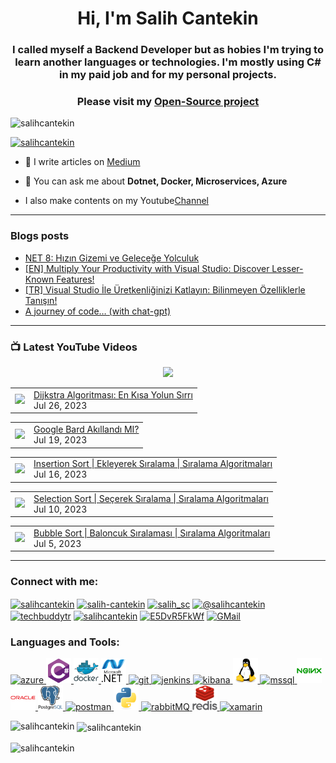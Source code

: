 <h1 align="center">Hi, I'm Salih Cantekin</h1>
<h3 align="center">I called myself a Backend Developer but as hobies I'm trying to learn another languages or technologies. I'm mostly using C# in my paid job and for my personal projects.</h3>

<h3 align="center">
Please visit my <a href="https://github.com/TechBuddyTR/TechBuddy.Extensions"> Open-Source project</a>
</h3>
  
<p align="left"> <img src="https://komarev.com/ghpvc/?username=salihcantekin&label=Profile%20views&color=0e75b6&style=flat" alt="salihcantekin" /> </p>

<p align="left"> <a href="https://twitter.com/salihcantekin" target="blank"><img src="https://img.shields.io/twitter/follow/salihcantekin?logo=twitter&style=for-the-badge" alt="salihcantekin" /></a> </p>

- 📝 I write articles on [Medium](https://salihcantekin.medium.com)

- 💬 You can ask me about **Dotnet, Docker, Microservices, Azure**

- I also make contents on my Youtube[Channel](https://www.youtube.com/c/TechBuddyTR)

----

### Blogs posts
<!-- BLOG-POST-LIST:START -->
- [NET 8: Hızın Gizemi ve Geleceğe Yolculuk](https://salihcantekin.medium.com/net-8-h%C4%B1z%C4%B1n-gizemi-ve-gelece%C4%9Fe-yolculuk-4055eb70e810?source=rss-5c4e866ce6ec------2)
- [[EN] Multiply Your Productivity with Visual Studio: Discover Lesser-Known Features!](https://salihcantekin.medium.com/en-multiply-your-productivity-with-visual-studio-discover-lesser-known-features-19572b7274e3?source=rss-5c4e866ce6ec------2)
- [[TR] Visual Studio İle Üretkenliğinizi Katlayın: Bilinmeyen Özelliklerle Tanışın!](https://salihcantekin.medium.com/tr-visual-studio-i%CC%87le-%C3%BCretkenli%C4%9Finizi-katlay%C4%B1n-bilinmeyen-%C3%B6zelliklerle-tan%C4%B1%C5%9F%C4%B1n-e02bf453993c?source=rss-5c4e866ce6ec------2)
- [A journey of code… &lpar;with chat-gpt&rpar;](https://salihcantekin.medium.com/a-journey-of-code-with-chat-gpt-7e3c070d544f?source=rss-5c4e866ce6ec------2)
<!-- BLOG-POST-LIST:END -->

---

### 📺 Latest YouTube Videos

<div align="center">

[<img src="https://img.shields.io/badge/-Subscribe-red?style=for-the-badge&logo=youtube&logoColor=white"/>](https://www.youtube.com/c/TechBuddyTR?sub_confirmation=1)

</div>

<!-- YOUTUBE:START --><table><tr><td><a href="https://www.youtube.com/watch?v=MeiKA0uai0c"><img width="140px" src="https://i.ytimg.com/vi/MeiKA0uai0c/mqdefault.jpg"></a></td>
<td><a href="https://www.youtube.com/watch?v=MeiKA0uai0c">Dijkstra Algoritması: En Kısa Yolun Sırrı</a><br/>Jul 26, 2023</td></tr></table>
<table><tr><td><a href="https://www.youtube.com/watch?v=8UhlntP_Wa0"><img width="140px" src="https://i.ytimg.com/vi/8UhlntP_Wa0/mqdefault.jpg"></a></td>
<td><a href="https://www.youtube.com/watch?v=8UhlntP_Wa0">Google Bard Akıllandı MI?</a><br/>Jul 19, 2023</td></tr></table>
<table><tr><td><a href="https://www.youtube.com/watch?v=gc97Oaxemi4"><img width="140px" src="https://i.ytimg.com/vi/gc97Oaxemi4/mqdefault.jpg"></a></td>
<td><a href="https://www.youtube.com/watch?v=gc97Oaxemi4">Insertion Sort | Ekleyerek Sıralama | Sıralama Algoritmaları</a><br/>Jul 16, 2023</td></tr></table>
<table><tr><td><a href="https://www.youtube.com/watch?v=3ly_kV5ggYs"><img width="140px" src="https://i.ytimg.com/vi/3ly_kV5ggYs/mqdefault.jpg"></a></td>
<td><a href="https://www.youtube.com/watch?v=3ly_kV5ggYs">Selection Sort | Seçerek Sıralama | Sıralama Algoritmaları</a><br/>Jul 10, 2023</td></tr></table>
<table><tr><td><a href="https://www.youtube.com/watch?v=sdBM37iH2Lg"><img width="140px" src="https://i.ytimg.com/vi/sdBM37iH2Lg/mqdefault.jpg"></a></td>
<td><a href="https://www.youtube.com/watch?v=sdBM37iH2Lg">Bubble Sort | Baloncuk Sıralaması | Sıralama Algoritmaları</a><br/>Jul 5, 2023</td></tr></table>
<!-- YOUTUBE:END -->

---

<h3 align="left">Connect with me:</h3>
<p align="left">
<a href="https://twitter.com/salihcantekin" target="blank"><img align="center" src="https://raw.githubusercontent.com/rahuldkjain/github-profile-readme-generator/master/src/images/icons/Social/twitter.svg" alt="salihcantekin" height="30" width="40" /></a>
<a href="https://linkedin.com/in/salih-cantekin" target="blank"><img align="center" src="https://raw.githubusercontent.com/rahuldkjain/github-profile-readme-generator/master/src/images/icons/Social/linked-in-alt.svg" alt="salih-cantekin" height="30" width="40" /></a>
<a href="https://instagram.com/salih_sc" target="blank"><img align="center" src="https://raw.githubusercontent.com/rahuldkjain/github-profile-readme-generator/master/src/images/icons/Social/instagram.svg" alt="salih_sc" height="30" width="40" /></a>
<a href="https://medium.com/@salihcantekin" target="blank"><img align="center" src="https://raw.githubusercontent.com/rahuldkjain/github-profile-readme-generator/master/src/images/icons/Social/medium.svg" alt="@salihcantekin" height="30" width="40" /></a>
<a href="https://www.youtube.com/c/techbuddytr" target="blank"><img align="center" src="https://raw.githubusercontent.com/rahuldkjain/github-profile-readme-generator/master/src/images/icons/Social/youtube.svg" alt="techbuddytr" height="30" width="40" /></a>
<a href="https://www.hackerrank.com/salihcantekin" target="blank"><img align="center" src="https://raw.githubusercontent.com/rahuldkjain/github-profile-readme-generator/master/src/images/icons/Social/hackerrank.svg" alt="salihcantekin" height="30" width="40" /></a>
<a href="https://discord.gg/E5DvR5FkWf" target="blank"><img align="center" src="https://raw.githubusercontent.com/rahuldkjain/github-profile-readme-generator/master/src/images/icons/Social/discord.svg" alt="E5DvR5FkWf" height="30" width="40" /></a>
<a href="mailto:salihcantekin@gmail.com" target="blank"><img align="center" src="https://img.shields.io/badge/Gmail-D14836?style=for-the-badge&logo=gmail&logoColor=white" alt="GMail"/></a>
  
  
  
</p>

<h3 align="left">Languages and Tools:</h3>
<p align="left"> <a href="https://azure.microsoft.com/en-in/" target="_blank" rel="noreferrer"> <img src="https://www.vectorlogo.zone/logos/microsoft_azure/microsoft_azure-icon.svg" alt="azure" width="40" height="40"/> </a> <a href="https://www.w3schools.com/cs/" target="_blank" rel="noreferrer"> <img src="https://raw.githubusercontent.com/devicons/devicon/master/icons/csharp/csharp-original.svg" alt="csharp" width="40" height="40"/> </a> <a href="https://www.docker.com/" target="_blank" rel="noreferrer"> <img src="https://raw.githubusercontent.com/devicons/devicon/master/icons/docker/docker-original-wordmark.svg" alt="docker" width="40" height="40"/> </a> <a href="https://dotnet.microsoft.com/" target="_blank" rel="noreferrer"> <img src="https://raw.githubusercontent.com/devicons/devicon/master/icons/dot-net/dot-net-original-wordmark.svg" alt="dotnet" width="40" height="40"/> </a> <a href="https://git-scm.com/" target="_blank" rel="noreferrer"> <img src="https://www.vectorlogo.zone/logos/git-scm/git-scm-icon.svg" alt="git" width="40" height="40"/> </a> <a href="https://www.jenkins.io" target="_blank" rel="noreferrer"> <img src="https://www.vectorlogo.zone/logos/jenkins/jenkins-icon.svg" alt="jenkins" width="40" height="40"/> </a> <a href="https://www.elastic.co/kibana" target="_blank" rel="noreferrer"> <img src="https://www.vectorlogo.zone/logos/elasticco_kibana/elasticco_kibana-icon.svg" alt="kibana" width="40" height="40"/> </a> <a href="https://www.linux.org/" target="_blank" rel="noreferrer"> <img src="https://raw.githubusercontent.com/devicons/devicon/master/icons/linux/linux-original.svg" alt="linux" width="40" height="40"/> </a> <a href="https://www.microsoft.com/en-us/sql-server" target="_blank" rel="noreferrer"> <img src="https://www.svgrepo.com/show/303229/microsoft-sql-server-logo.svg" alt="mssql" width="40" height="40"/> </a> <a href="https://www.nginx.com" target="_blank" rel="noreferrer"> <img src="https://raw.githubusercontent.com/devicons/devicon/master/icons/nginx/nginx-original.svg" alt="nginx" width="40" height="40"/> </a> <a href="https://www.oracle.com/" target="_blank" rel="noreferrer"> <img src="https://raw.githubusercontent.com/devicons/devicon/master/icons/oracle/oracle-original.svg" alt="oracle" width="40" height="40"/> </a> <a href="https://www.postgresql.org" target="_blank" rel="noreferrer"> <img src="https://raw.githubusercontent.com/devicons/devicon/master/icons/postgresql/postgresql-original-wordmark.svg" alt="postgresql" width="40" height="40"/> </a> <a href="https://postman.com" target="_blank" rel="noreferrer"> <img src="https://www.vectorlogo.zone/logos/getpostman/getpostman-icon.svg" alt="postman" width="40" height="40"/> </a> <a href="https://www.python.org" target="_blank" rel="noreferrer"> <img src="https://raw.githubusercontent.com/devicons/devicon/master/icons/python/python-original.svg" alt="python" width="40" height="40"/> </a> <a href="https://www.rabbitmq.com" target="_blank" rel="noreferrer"> <img src="https://www.vectorlogo.zone/logos/rabbitmq/rabbitmq-icon.svg" alt="rabbitMQ" width="40" height="40"/> </a> <a href="https://redis.io" target="_blank" rel="noreferrer"> <img src="https://raw.githubusercontent.com/devicons/devicon/master/icons/redis/redis-original-wordmark.svg" alt="redis" width="40" height="40"/> </a> <a href="https://dotnet.microsoft.com/apps/xamarin" target="_blank" rel="noreferrer"> <img src="https://raw.githubusercontent.com/detain/svg-logos/780f25886640cef088af994181646db2f6b1a3f8/svg/xamarin.svg" alt="xamarin" width="40" height="40"/> </a> </p>

<p><img align="left" src="https://github-readme-stats.vercel.app/api/top-langs?username=salihcantekin&show_icons=true&locale=en&layout=compact" alt="salihcantekin" /></p>

<p>&nbsp;<img align="center" src="https://github-readme-stats.vercel.app/api?username=salihcantekin&show_icons=true&locale=en" alt="salihcantekin" /></p>

<p><img align="center" src="https://github-readme-streak-stats.herokuapp.com/?user=salihcantekin&" alt="salihcantekin" /></p>
